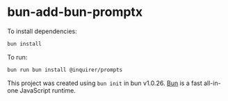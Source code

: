 # bun-add-bun-promptx

To install dependencies:

```bash
bun install
```

To run:

```bash
bun run bun install @inquirer/prompts
```

This project was created using `bun init` in bun v1.0.26. [Bun](https://bun.sh) is a fast all-in-one JavaScript runtime.
